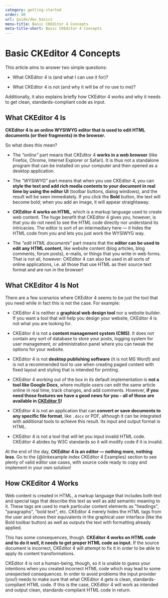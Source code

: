 ```yaml
---
category: getting-started
order: 40
url: guide/dev_basics
menu-title: Basic CKEditor 4 Concepts
meta-title-short: Basic CKEditor 4 Concepts
---
```

<!--
Copyright (c) 2003-2020, CKSource - Frederico Knabben. All rights reserved.
For licensing, see LICENSE.md.
-->

# Basic CKEditor 4 Concepts

This article aims to answer two simple questions:

* What CKEditor 4 is (and what I can use it for)?

* What CKEditor 4 is not (and why it will be of no use to me)?

Additionally, it also explains briefly how CKEditor 4 works and why it needs to get clean, standards-compliant code as input.

## What CKEditor 4 Is

**CKEditor 4 is an online WYSIWYG editor that is used to edit HTML documents (or their fragments) in the browser.**

So what does this mean?

* The *"online"* part means that CKEditor 4 **works in a web browser** (like Firefox, Chrome, Internet Explorer or Safari). It is thus not a standalone program that can be installed on your computer and then opened as a desktop application.

* The *"WYSIWYG"* part means that when you use CKEditor 4, you can **style the text and add rich media contents to your document in real time by using the editor UI** (toolbar buttons, dialog windows), and the result will be seen immediately. If you click the **Bold** button, the text will become bold; when you add an image, it will appear straightaway.

* **CKEditor 4 works on HTML**, which is a markup language used to create web content. The huge benefit that CKEditor 4 gives you, however, is that you do not need to see the HTML code directly nor understand its intricacies. The editor is sort of an intermediary here &mdash; it hides the HTML code from you and lets you just work the WYSIWYG way.

* The *"edit HTML documents"* part means that the **editor can be used to edit any HTML content**, like website content (blog articles, blog comments, forum posts), e-mails, or things that you write in web forms. That is not all, however: CKEditor 4 can also be used in all sorts of online applications, i.e. all those that use HTML as their source text format and are run in the browser!

## What CKEditor 4 Is Not

There are a few scenarios where CKEditor 4 seems to be just the tool that you need while in fact this is not the case. For example:

* CKEditor 4 is neither a **graphical web design tool** nor a website builder. If you want a tool that will help you design your website, CKEditor 4 is not what you are looking for.

* CKEditor 4 is not a **content management system (CMS)**. It does not contain any sort of database to store your posts, logging system for user management, or administration panel where you can tweak the options for your website.

* CKEditor 4 is not **desktop publishing software** (it is not MS Word!) and is not a recommended tool to use when creating paged content with fixed layout and styling that is intended for printing.

* CKEditor 4 working out of the box in its default implementation is **not a tool like Google Docs**, where multiple users can edit the same article online in real time, track changes, and add comments. However, **if you need those features we have a good news for you - all of those are available in [CKEditor 5](https://ckeditor.com/docs/ckeditor5/latest/features/index.html)!**

* CKEditor 4 is not an application that can **convert or save documents to any specific file format**, like `.docx` or PDF, although it can be integrated with additional tools to achieve this result. Its input and output format is HTML.

* CKEditor 4 is not a tool that will let you input invalid HTML code. CKEditor 4 abides by W3C standards so it will modify code if it is invalid.

At the end of the day, **CKEditor 4 is an editor &mdash; nothing more, nothing less**. Go to the {@linkexample index CKEditor 4 Examples} section to see plenty of valid editor use cases, with source code ready to copy and implement in your own solution!

## How CKEditor 4 Works

Web content is created in HTML, a markup language that includes both text and special tags that describe this text as well as add semantic meaning to it. These tags are used to mark particular content elements as "headings", "paragraphs", "bold text", etc. CKEditor 4 merely hides the HTML tags from the user and shows their equivalents in the graphical user interface (like the Bold toolbar button) as well as outputs the text with formatting already applied.

This has some consequences, though. **CKEditor 4 works on HTML code and to do it well, it needs to get proper HTML code as input.** If the source document is incorrect, CKEditor 4 will attempt to fix it in order to be able to apply its content transformations.

CKEditor 4 is not a human-being, though, so it is unable to guess your intentions when you created incorrect HTML code which may lead to some unexpected consequences. In order to avoid problems the input provider (you!) needs to make sure that what CKEditor 4 gets is clean, standards-compliant HTML code. If this is the case, CKEditor 4 will work as intended and output clean, standards-compliant HTML code in return.
